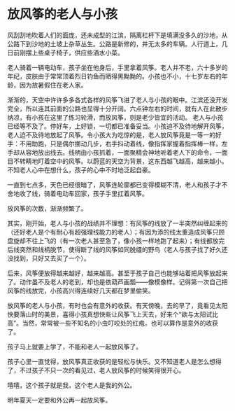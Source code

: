 # 放风筝的老人与小孩

风刮刮地吹着人们的面庞，还未成型的江滨，隔离栏杆下是填满没多久的沙地，从公路下到沙地的土坡上杂草丛生。公路是新修的，并无太多的车辆。人行道上，几日前刚摆上些桌子椅子，供应些酒水小菜。

老人骑着一辆电动车，孩子坐在他身后，手里拿着风筝。老人并不老，六十多岁的年纪，皮肤由于常常顶着烈日钓鱼而晒得黑黝黝的。小孩也不小，十七岁左右的年龄，因为放暑假住在老人家。

渐渐的，天空中许许多多各式各样的风筝飞进了老人与小孩的眼中。江滨还没开发完全，所以连其前面的公路也显得十分开阔。六点钟左右的时间，就有人在此散步纳凉，有小孩在这里了练习轮滑，而放风筝，则是老少皆宜的活动。
老人与小孩已经等不及了。停好车，上好锁，一切都已准备妥当。小孩迫不及待地解开风筝，老人迫不及待地放起了风筝。令小孩大为吃惊的是，老人放风筝竟是一等一的好手：不用助跑，只是偶尔挪动几步，右手抖动着线，像指挥家握着指挥棒一样，左手却从容地放出线去。线柄由小孩抓着，一面聚精会神地听着老人下的命令，一面目不转睛地盯着空中的风筝。以蔚蓝的天空为背景，这东西越飞越高，越来越小。不知老人心中在想什么，孩子的心中不时地泛起自豪。

一直到七点多，天色已经很暗了，风筝连轮廓都已变得模糊不清，老人和孩子才不舍地收了线，骑着电动车回家，孩子手里扛着风筝。

放风筝的次数，渐渐频繁了。

其实，刚开始，老人与小孩的战绩并不理想：有风筝的线放了一半突然纠缠起来的（还好老人是个有耐心有超强理线能力的老人）；有因为添的线太重造成风筝只顾盘旋却不往上飞的（有一次老人甚至急了，像小孩一样地跑了起来）；有线都放完后线突然和线柄脱节，使得断了线的风筝如同脱缰的野鸟（老人与孩子找了好久还没找到，只好又去买了一个）。

后来，风筝便放得越来越好，越来越高。甚至于孩子自己也能够站着把风筝放起来了。动作虽不及老人的老到，却也是依葫芦画瓢——像模像样。记得第一次自己把风筝的线放完，小孩高兴得连续好几天都在梦里偷笑。

放风筝的老人与小孩，有时也会有意外的收获。有天傍晚，去的早了，竟看见太阳快要落山时的美景，喜得小孩真想快些让风筝飞上天去，好来个“欲与太阳试比高”。当然，常常被一些不知名的小虫叮咬处的红疱，也可以算作是意外的收获了。

孩子马上就要上学了，不能和老人一起放风筝了。

孩子心里一直觉得，放风筝真正收获的是轻松与快乐。又不知道老人是怎么想得了，不过孩子不只一次的看见过，老人放风筝的时候笑得很开心。

嘻嘻，这个孩子就是我，这个老人是我的外公。

明年夏天一定要和外公再一起放风筝。
